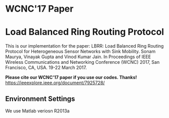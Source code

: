 # WCNC'17 Paper

# Load Balanced Ring Routing Protocol

This is our implementation for the paper:
LBRR: Load Balanced Ring Routing Protocol for Heterogeneous Sensor Networks with Sink Mobility. Sonam Maurya, Vinayak Gupta and Vinod Kumar Jain. In Proceedings of IEEE Wireless Communications and Networking Conference (WCNC) 2017, San Francisco, CA, USA. 19-22 March 2017.

**Please cite our WCNC'17 paper if you use our codes. Thanks!** 
https://ieeexplore.ieee.org/document/7925728/

## Environment Settings
We use Matlab veriosn R2013a
